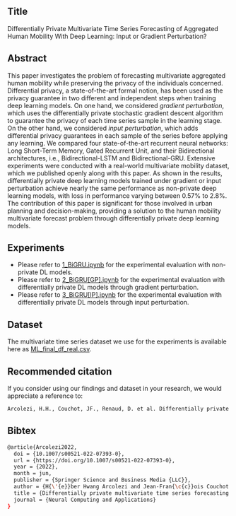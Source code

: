 ## Title
Differentially Private Multivariate Time Series Forecasting of Aggregated Human Mobility With Deep Learning: Input or Gradient Perturbation?

## Abstract
This paper investigates the problem of forecasting multivariate aggregated human mobility while preserving the privacy of the individuals concerned. Differential privacy, a state-of-the-art formal notion, has been used as the privacy guarantee in two different and independent steps when training deep learning models. On one hand, we considered *gradient perturbation*, which uses the differentially private stochastic gradient descent algorithm to guarantee the privacy of each time series sample in the learning stage. On the other hand, we considered *input perturbation*, which adds differential privacy guarantees in each sample of the series before applying any learning. We compared four state-of-the-art recurrent neural networks: Long Short-Term Memory, Gated Recurrent Unit, and their Bidirectional architectures, i.e., Bidirectional-LSTM and Bidirectional-GRU. Extensive experiments were conducted with a real-world multivariate mobility dataset, which we published openly along with this paper. As shown in the results, differentially private deep learning models trained under gradient or input perturbation achieve nearly the same performance as non-private deep learning models, with loss in performance varying between 0.57% to 2.8%. The contribution of this paper is significant for those involved in urban planning and decision-making, providing a solution to the human mobility multivariate forecast problem through differentially private deep learning models.

## Experiments
* Please refer to [1_BiGRU.ipynb](https://github.com/hharcolezi/ldp-protocols-mobility-cdrs/blob/main/papers/%5B3%5D/1_BiGRU.ipynb) for the experimental evaluation with non-private DL models.
* Please refer to [2_BiGRU[GP].ipynb](https://github.com/hharcolezi/ldp-protocols-mobility-cdrs/blob/main/papers/%5B3%5D/2_BiGRU%5BGP%5D.ipynb) for the experimental evaluation with differentially private DL models through gradient perturbation.
* Please refer to [3_BiGRU[IP].ipynb](https://github.com/hharcolezi/ldp-protocols-mobility-cdrs/blob/main/papers/%5B3%5D/3_BiGRU%5BIP%5D.ipynb) for the experimental evaluation with differentially private DL models through input perturbation.

## Dataset
The multivariate time series dataset we use for the experiments is available here as [ML_final_df_real.csv](https://github.com/hharcolezi/ldp-protocols-mobility-cdrs/blob/main/papers/%5B3%5D/ML_final_df_real.csv).

## Recommended citation

If you consider using our findings and dataset in your research, we would appreciate a reference to:

```bash
Arcolezi, H.H., Couchot, JF., Renaud, D. et al. Differentially private multivariate time series forecasting of aggregated human mobility with deep learning: Input or gradient perturbation?. Neural Comput & Applic (2022). https://doi.org/10.1007/s00521-022-07393-0
```

## Bibtex
```bash
@article{Arcolezi2022,
  doi = {10.1007/s00521-022-07393-0},
  url = {https://doi.org/10.1007/s00521-022-07393-0},
  year = {2022},
  month = jun,
  publisher = {Springer Science and Business Media {LLC}},
  author = {H{\'{e}}ber Hwang Arcolezi and Jean-Fran{\c{c}}ois Couchot and Denis Renaud and Bechara Al Bouna and Xiaokui Xiao},
  title = {Differentially private multivariate time series forecasting of aggregated human mobility with deep learning: Input or gradient perturbation?},
  journal = {Neural Computing and Applications}
}
```
